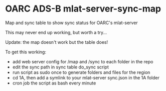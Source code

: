 # OARC ADS-B mlat-server-sync-map
Map and sync table to show sync status for OARC's mlat-server

This may never end up working, but worth a try...

Update: the map doesn't work but the table does!

To get this working:

* add web server config for /map and /sync to each folder in the repo 
* edit the sync path in sync table do_sync script
* run script as sudo once to generate folders and files for the region
* cd 1A, then add a symlink to your mlat-server sync.json in the 1A folder
* cron job the script as bash every minute
